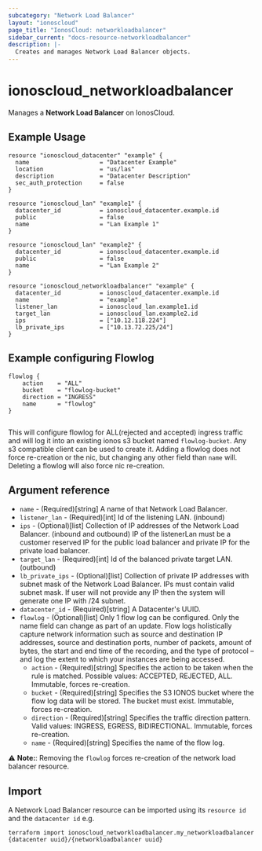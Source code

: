 ```yaml
---
subcategory: "Network Load Balancer"
layout: "ionoscloud"
page_title: "IonosCloud: networkloadbalancer"
sidebar_current: "docs-resource-networkloadbalancer"
description: |-
  Creates and manages Network Load Balancer objects.
---
```


# ionoscloud_networkloadbalancer

Manages a **Network Load Balancer**  on IonosCloud.

## Example Usage

```hcl
resource "ionoscloud_datacenter" "example" {
  name                    = "Datacenter Example"
  location                = "us/las"
  description             = "Datacenter Description"
  sec_auth_protection     = false
}

resource "ionoscloud_lan" "example1" {
  datacenter_id           = ionoscloud_datacenter.example.id
  public                  = false
  name                    = "Lan Example 1"
}

resource "ionoscloud_lan" "example2" {
  datacenter_id           = ionoscloud_datacenter.example.id
  public                  = false
  name                    = "Lan Example 2"
}

resource "ionoscloud_networkloadbalancer" "example" {
  datacenter_id           = ionoscloud_datacenter.example.id
  name                    = "example"
  listener_lan            = ionoscloud_lan.example1.id
  target_lan              = ionoscloud_lan.example2.id
  ips                     = ["10.12.118.224"]
  lb_private_ips          = ["10.13.72.225/24"]
}
```

## Example configuring Flowlog

```hcl
flowlog {
    action    = "ALL"
    bucket    = "flowlog-bucket"
    direction = "INGRESS"
    name      = "flowlog"
}
 
```

This will configure flowlog for ALL(rejected and accepted) ingress traffic and will log it into an existing ionos s3 bucket named `flowlog-bucket`. Any s3 compatible client can be used to create it. Adding a flowlog does not force re-creation or the nic, but changing any other field than
`name` will. Deleting a flowlog will also force nic re-creation.

## Argument reference

- `name` - (Required)[string] A name of that Network Load Balancer.
- `listener_lan` - (Required)[int] Id of the listening LAN. (inbound)
- `ips` - (Optional)[list] Collection of IP addresses of the Network Load Balancer. (inbound and outbound) IP of the listenerLan must be a customer reserved IP for the public load balancer and private IP for the private load balancer.
- `target_lan` - (Required)[int] Id of the balanced private target LAN. (outbound)
- `lb_private_ips` - (Optional)[list] Collection of private IP addresses with subnet mask of the Network Load Balancer. IPs must contain valid subnet mask. If user will not provide any IP then the system will generate one IP with /24 subnet.
- `datacenter_id` - (Required)[string] A Datacenter's UUID.
- `flowlog` - (Optional)[list] Only 1 flow log can be configured. Only the name field can change as part of an update. Flow logs holistically capture network information such as source and destination IP addresses, source and destination ports, number of packets, amount of bytes, the start and end time of the recording, and the type of protocol – and log the extent to which your instances are being accessed.
    - `action` - (Required)[string] Specifies the action to be taken when the rule is matched. Possible values: ACCEPTED, REJECTED, ALL. Immutable, forces re-creation.
    - `bucket` - (Required)[string] Specifies the S3 IONOS bucket where the flow log data will be stored. The bucket must exist. Immutable, forces re-creation.
    - `direction` - (Required)[string] Specifies the traffic direction pattern. Valid values: INGRESS, EGRESS, BIDIRECTIONAL. Immutable, forces re-creation.
    - `name` - (Required)[string] Specifies the name of the flow log.

⚠️ **Note:**: Removing the `flowlog` forces re-creation of the network load balancer resource.

## Import

A Network Load Balancer resource can be imported using its `resource id` and the `datacenter id` e.g.

```shell
terraform import ionoscloud_networkloadbalancer.my_networkloadbalancer {datacenter uuid}/{networkloadbalancer uuid}
```